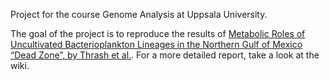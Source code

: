 Project for the course Genome Analysis at Uppsala University.

The goal of the project is to reproduce the results of [Metabolic Roles of Uncultivated Bacterioplankton Lineages in the Northern Gulf of Mexico “Dead Zone”, by Thrash et al.](https://mbio.asm.org/content/8/5/e01017-17). For a more detailed report, take a look at the wiki.
